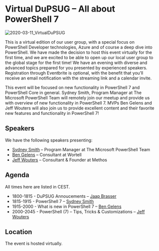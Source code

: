 # Virtual DuPSUG – All about PowerShell 7

![2020-03-11_VirtualDuPSUG](https://user-images.githubusercontent.com/12744735/77551090-33c4f000-6eb2-11ea-90e6-9e59df039507.jpg)

This is a virtual edition of our user group, with a special focus on PowerShell Developer technologies, Azure and of course a deep dive into PowerShell. We have made the decision to host this event virtually for the first time, and we are excited to be able to open up our local user group to the global stage for the first time! We have an evening with diverse and advanced topics prepared for you presented by experienced speakers. Registration through Eventbrite is optional, with the benefit that you’ll receive an email notification with the streaming link and a calendar invite.

This event will be focused on new functionality in PowerShell 7 and PowerShell Core in general. Sydney Smith, Program Manager at The Microsoft PowerShell Team will remotely join our meetup and provide us with overview of new functionality in PowerShell 7. MVPs Ben Gelens and Jeff Wouters will also join us to provide excellent content and their favorite new features and functionality in PowerShell 7!

## Speakers

We have the following speakers presenting:

* [Sydney Smith](https://twitter.com/sydneysmithreal) – Program Manager at The Microsoft PowerShell Team
* [Ben Gelens](https://twitter.com/bgelens) – Consultant at Wortell
* [Jeff Wouters](https://twitter.com/JeffWouters) – Consultant & Founder at Methos
 

## Agenda

All times here are listed in CEST.

* 1800-1815 - DuPSUG Annoucements – [Jaap Brasser](https://twitter.com/jaap_brasser)
* 1815-1915 - PowerShell 7 – [Sydney Smith](https://twitter.com/sydneysmithreal)
* 1915-2000 - What is new in PowerShell 7 – [Ben Gelens](https://twitter.com/bgelens)
* 2000-2045 - PowerShell (7) – Tips, Tricks & Customizations – [Jeff Wouters](https://twitter.com/JeffWouters)

## Location

The event is hosted virtually.
